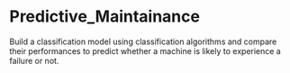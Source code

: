 # Predictive_Maintainance
Build a classification model using classification algorithms and compare their performances to predict whether a machine is likely to experience a failure or not.
